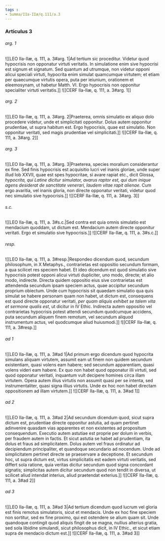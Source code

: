 ```yaml
---
tags : 
- Summa/IIa-IIæ/q.111/a.3
---
```


### Articulus 3

###### arg. 1
![[LEO IIa-IIæ, q. 111, a. 3#arg. 1|Ad tertium sic proceditur. Videtur quod hypocrisis non opponatur virtuti veritatis. In simulatione enim sive hypocrisi est signum et signatum. Sed quantum ad utrumque, non videtur opponi alicui speciali virtuti, hypocrita enim simulat quamcumque virtutem; et etiam per quaecumque virtutis opera, puta per ieiunium, orationem et eleemosynam, ut habetur Matth. VI. Ergo hypocrisis non opponitur specialiter virtuti veritatis.]]
![[CERF IIa-IIæ, q. 111, a. 3#arg. 1]]

###### arg. 2
![[LEO IIa-IIæ, q. 111, a. 3#arg. 2|Praeterea, omnis simulatio ex aliquo dolo procedere videtur, unde et simplicitati opponitur. Dolus autem opponitur prudentiae, ut supra habitum est. Ergo hypocrisis, quae est simulatio. Non opponitur veritati, sed magis prudentiae vel simplicitati.]]
![[CERF IIa-IIæ, q. 111, a. 3#arg. 2]]

###### arg. 3
![[LEO IIa-IIæ, q. 111, a. 3#arg. 3|Praeterea, species moralium considerantur ex fine. Sed finis hypocrisis est acquisitio lucri vel inanis gloriae, unde super illud Iob XXVII, quae est spes hypocritae, si avare rapiat etc., dicit Glossa, *hypocrita, qui Latine dicitur simulator, avarus raptor est, qui dum inique agens desiderat de sanctitate venerari, laudem vitae rapit alienae*. Cum ergo avaritia, vel inanis gloria, non directe opponatur veritati, videtur quod nec simulatio sive hypocrisis.]]
![[CERF IIa-IIæ, q. 111, a. 3#arg. 3]]

###### s.c.
![[LEO IIa-IIæ, q. 111, a. 3#s.c.|Sed contra est quia omnis simulatio est mendacium quoddam, ut dictum est. Mendacium autem directe opponitur veritati. Ergo et simulatio sive hypocrisis.]]
![[CERF IIa-IIæ, q. 111, a. 3#s.c.]]

###### resp.
![[LEO IIa-IIæ, q. 111, a. 3#resp.|Respondeo dicendum quod, secundum philosophum, in X Metaphys., contrarietas est oppositio secundum formam, a qua scilicet res speciem habet. Et ideo dicendum est quod simulatio sive hypocrisis potest opponi alicui virtuti dupliciter, uno modo, directe; et alio modo, indirecte. Directa quidem oppositio eius sive contrarietas est attendenda secundum ipsam speciem actus, quae accipitur secundum proprium obiectum. Unde cum hypocrisis sit quaedam simulatio qua quis simulat se habere personam quam non habet, ut dictum est, consequens est quod directe opponatur veritati, *per quam aliquis exhibet se talem vita et sermone qualis est*, ut dicitur in IV Ethic. Indirecta autem oppositio vel contrarietas hypocrisis potest attendi secundum quodcumque accidens, puta secundum aliquem finem remotum, vel secundum aliquod instrumentum actus, vel quodcumque aliud huiusmodi.]]
![[CERF IIa-IIæ, q. 111, a. 3#resp.]]

###### ad 1
![[LEO IIa-IIæ, q. 111, a. 3#ad 1|Ad primum ergo dicendum quod hypocrita simulans aliquam virtutem, assumit eam ut finem non quidem secundum existentiam, quasi volens eam habere; sed secundum apparentiam, quasi volens videri eam habere. Ex quo non habet quod opponatur illi virtuti, sed quod opponatur veritati, inquantum vult decipere homines circa illam virtutem. Opera autem illius virtutis non assumit quasi per se intenta, sed instrumentaliter, quasi signa illius virtutis. Unde ex hoc non habet directam oppositionem ad illam virtutem.]]
![[CERF IIa-IIæ, q. 111, a. 3#ad 1]]

###### ad 2
![[LEO IIa-IIæ, q. 111, a. 3#ad 2|Ad secundum dicendum quod, sicut supra dictum est, prudentiae directe opponitur astutia, ad quam pertinet adinvenire quasdam vias apparentes et non existentes ad propositum consequendum. Executio autem astutiae est proprie per dolum in verbis, per fraudem autem in factis. Et sicut astutia se habet ad prudentiam, ita dolus et fraus ad simplicitatem. Dolus autem vel fraus ordinatur ad decipiendum principaliter, et quandoque secundario ad nocendum. Unde ad simplicitatem pertinet directe se praeservare a deceptione. Et secundum hoc, ut supra dictum est, virtus simplicitatis est eadem virtuti veritatis, sed differt sola ratione, quia veritas dicitur secundum quod signa concordant signatis; simplicitas autem dicitur secundum quod non tendit in diversa, ut scilicet aliud intendat interius, aliud praetendat exterius.]]
![[CERF IIa-IIæ, q. 111, a. 3#ad 2]]

###### ad 3
![[LEO IIa-IIæ, q. 111, a. 3#ad 3|Ad tertium dicendum quod lucrum vel gloria est finis remotus simulatoris, sicut et mendacis. Unde ex hoc fine speciem non sortitur, sed ex fine proximo, qui est ostendere se alium quam sit. Unde quandoque contingit quod aliquis fingit de se magna, nullius alterius gratia, sed sola libidine simulandi, sicut philosophus dicit, in IV Ethic., et sicut etiam supra de mendacio dictum est.]]
![[CERF IIa-IIæ, q. 111, a. 3#ad 3]]

